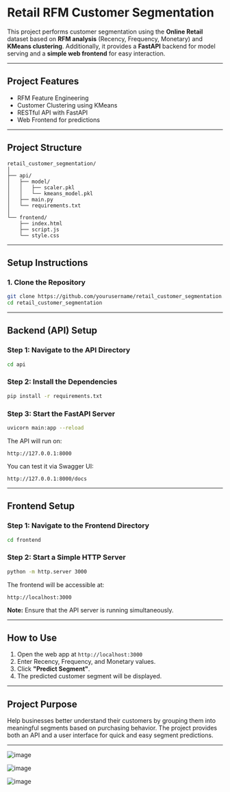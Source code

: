 # Retail RFM Customer Segmentation

This project performs customer segmentation using the **Online Retail** dataset based on **RFM analysis** (Recency, Frequency, Monetary) and **KMeans clustering**. Additionally, it provides a **FastAPI** backend for model serving and a **simple web frontend** for easy interaction.

---

##  Project Features

- RFM Feature Engineering
- Customer Clustering using KMeans
- RESTful API with FastAPI
- Web Frontend for predictions

---

##  Project Structure

```
retail_customer_segmentation/
│
├── api/
│   ├── model/
│   │   ├── scaler.pkl
│   │   └── kmeans_model.pkl
│   ├── main.py
│   └── requirements.txt
│
└── frontend/
    ├── index.html
    ├── script.js
    └── style.css
```

---

##  Setup Instructions

### 1. Clone the Repository

```bash
git clone https://github.com/yourusername/retail_customer_segmentation.git
cd retail_customer_segmentation
```

---

##  Backend (API) Setup

### Step 1: Navigate to the API Directory
```bash
cd api
```

### Step 2: Install the Dependencies
```bash
pip install -r requirements.txt
```

### Step 3: Start the FastAPI Server
```bash
uvicorn main:app --reload
```

The API will run on:
```
http://127.0.0.1:8000
```
You can test it via Swagger UI:
```
http://127.0.0.1:8000/docs
```

---

##  Frontend Setup

### Step 1: Navigate to the Frontend Directory
```bash
cd frontend
```

### Step 2: Start a Simple HTTP Server
```bash
python -m http.server 3000
```

The frontend will be accessible at:
```
http://localhost:3000
```

**Note:** Ensure that the API server is running simultaneously.

---

##  How to Use

1. Open the web app at `http://localhost:3000`
2. Enter Recency, Frequency, and Monetary values.
3. Click **"Predict Segment"**.
4. The predicted customer segment will be displayed.

---

##  Project Purpose

Help businesses better understand their customers by grouping them into meaningful segments based on purchasing behavior. The project provides both an API and a user interface for quick and easy segment predictions.

---
![image](https://github.com/user-attachments/assets/fb4b4a3b-4b13-43bd-b810-11e553cc73a0)

![image](https://github.com/user-attachments/assets/bcd56612-1011-4331-b327-e0539cad9e17)

![image](https://github.com/user-attachments/assets/a825163a-7569-45f2-b598-652bdf6e8bf5)

